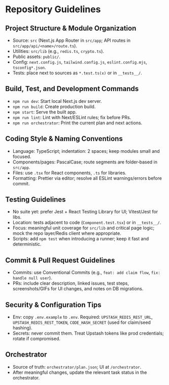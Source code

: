 # Repository Guidelines

## Project Structure & Module Organization
- Source: `src` (Next.js App Router in `src/app`; API routes in `src/app/api/<name>/route.ts`).
- Utilities: `src/lib` (e.g., `redis.ts`, `crypto.ts`).
- Public assets: `public/`.
- Config: `next.config.js`, `tailwind.config.js`, `eslint.config.mjs`, `tsconfig*.json`.
- Tests: place next to sources as `*.test.ts(x)` or in `__tests__/`.

## Build, Test, and Development Commands
- `npm run dev`: Start local Next.js dev server.
- `npm run build`: Create production build.
- `npm start`: Serve the built app.
- `npm run lint`: Lint with Next/ESLint rules; fix before PRs.
- `npm run orchestrator`: Print the current plan and next actions.

## Coding Style & Naming Conventions
- Language: TypeScript; indentation: 2 spaces; keep modules small and focused.
- Components/pages: PascalCase; route segments are folder‑based in `src/app`.
- Files: use `.tsx` for React components, `.ts` for libraries.
- Formatting: Prettier via editor; resolve all ESLint warnings/errors before commit.

## Testing Guidelines
- No suite yet: prefer Jest + React Testing Library for UI; Vitest/Jest for libs.
- Location: tests adjacent to code (`Component.test.tsx`) or in `__tests__/`.
- Focus: meaningful unit coverage for `src/lib` and critical page logic; mock the repo layer/Redis client where appropriate.
- Scripts: add `npm test` when introducing a runner; keep it fast and deterministic.

## Commit & Pull Request Guidelines
- Commits: use Conventional Commits (e.g., `feat: add claim flow`, `fix: handle null user`).
- PRs: include clear description, linked issues, test steps, screenshots/GIFs for UI changes, and notes on DB migrations.

## Security & Configuration Tips
- Env: copy `.env.example` to `.env`. Required: `UPSTASH_REDIS_REST_URL`, `UPSTASH_REDIS_REST_TOKEN`, `CODE_HASH_SECRET` (used for claim/seed hashing).
- Secrets: never commit them. Treat Upstash tokens like prod credentials; rotate if compromised.

## Orchestrator
- Source of truth: `orchestrator/plan.json`; UI at `/orchestrator`.
- After meaningful changes, update the relevant task status in the orchestrator.
